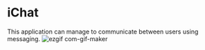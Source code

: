 # iChat
This application can manage to communicate between users using messaging.
![ezgif com-gif-maker](https://user-images.githubusercontent.com/37385149/203972049-f1dd15e4-b1ff-4e0c-9852-9b3c3a6b82d2.gif)
